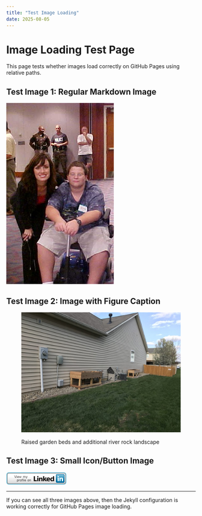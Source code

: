 ```yaml
---
title: "Test Image Loading"
date: 2025-08-05
---
```


# Image Loading Test Page

This page tests whether images load correctly on GitHub Pages using relative paths.

## Test Image 1: Regular Markdown Image
![Test image showing Matt at 2003 MDA Telethon](../../assets/images/MVC-026S-2.jpg)

## Test Image 2: Image with Figure Caption
<figure>

![Test image showing completed raised garden beds with river rock landscape work](../../assets/images/20200413_222112575_iOS-1024x768.jpg)

<figcaption>

Raised garden beds and additional river rock landscape

</figcaption>

</figure>

## Test Image 3: Small Icon/Button Image  
![LinkedIn profile button](../../assets/images/btn_viewmy_160x33.png)

---

If you can see all three images above, then the Jekyll configuration is working correctly for GitHub Pages image loading.